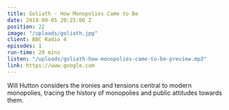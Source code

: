 ```yaml
---
title: Goliath - How Monopolies Came to Be
date: 2019-09-05 20:25:00 Z
position: 22
image: "/uploads/goliath.jpg"
client: BBC Radio 4
episodes: 1
run-time: 28 mins
listen: "/uploads/goliath-how-monopolies-came-to-be-preview.mp3"
link: https://www.google.com
---
```


Will Hutton considers the ironies and tensions central to modern monopolies, tracing the history of monopolies and public attitudes towards them.